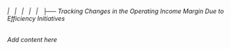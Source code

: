 ###### |   |   |   |   |   ├── Tracking Changes in the Operating Income Margin Due to Efficiency Initiatives

*Add content here*